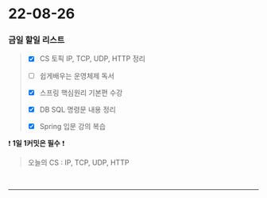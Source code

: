 # 22-08-26
### 금일 할일 리스트

> - [x] CS 토픽 IP, TCP, UDP, HTTP 정리
>
> - [ ] 쉽게배우는 운영체제 독서
>
> - [x] 스프링 핵심원리 기본편 수강
> 
> - [x] DB SQL 명령문 내용 정리
> 
> - [x] Spring 입문 강의 복습
> 
>

❗ **1일 1커밋은 필수** ❗
> 오늘의 CS :  IP, TCP, UDP, HTTP
>
<br/>

------------ 